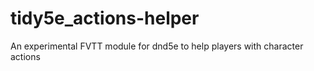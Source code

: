 # tidy5e_actions-helper
An experimental FVTT module for dnd5e to help players with character actions
